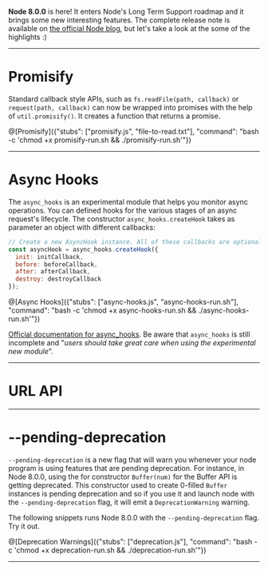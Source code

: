 **Node 8.0.0** is here! It enters Node's Long Term Support roadmap and it brings some new interesting features. The complete release note is available on [the official Node blog](https://nodejs.org/en/blog/release/v8.0.0/), but let's take a look at the some of the highlights :)

---------

# Promisify

Standard callback style APIs, such as `fs.readFile(path, callback)` or `request(path, callback)` can now be wrapped into promises with the help of `util.promisify()`. It creates a function that returns a promise.

@[Promisify]({"stubs": ["promisify.js", "file-to-read.txt"], "command": "bash -c 'chmod +x promisify-run.sh && ./promisify-run.sh'"})

---------

# Async Hooks

The `async_hooks` is an experimental module that helps you monitor async operations. You can defined hooks for the various stages of an async request's lifecycle. The constructor `async_hooks.createHook` takes as parameter an object with different callbacks:

```javascript
// Create a new AsyncHook instance. All of these callbacks are optional.
const asyncHook = async_hooks.createHook({
  init: initCallback,
  before: beforeCallback,
  after: afterCallback,
  destroy: destroyCallback
});
```

@[Async Hooks]({"stubs": ["async-hooks.js", "async-hooks-run.sh"], "command": "bash -c 'chmod +x async-hooks-run.sh && ./async-hooks-run.sh'"})

[Official documentation for async_hooks](https://github.com/AndreasMadsen/node/blob/82149a8e0f0a13e5f34215e370b6750a300617e6/doc/api/async_hooks.md). Be aware that `async_hooks` is still incomplete and "_users should take great care when using the experimental new module_".

---------

# URL API

---------

# --pending-deprecation

`--pending-deprecation` is a new flag that will warn you whenever your node program is using features that are pending deprecation. For instance, in Node 8.0.0, using the for constructor `Buffer(num)` for the Buffer API is getting deprecated. This constructor used to create 0-filled `Buffer` instances is pending deprecation and so if you use it and launch node with the `--pending-deprecation` flag, it will emit a `DeprecationWarning` warning.

The following snippets runs Node 8.0.0 with the `--pending-deprecation` flag. Try it out.

@[Deprecation Warnings]({"stubs": ["deprecation.js"], "command": "bash -c 'chmod +x deprecation-run.sh && ./deprecation-run.sh'"})

-----------


